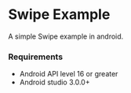 Swipe Example
=============

A simple Swipe example in android.

### Requirements

- Android API level 16 or greater
- Android studio 3.0.0+
